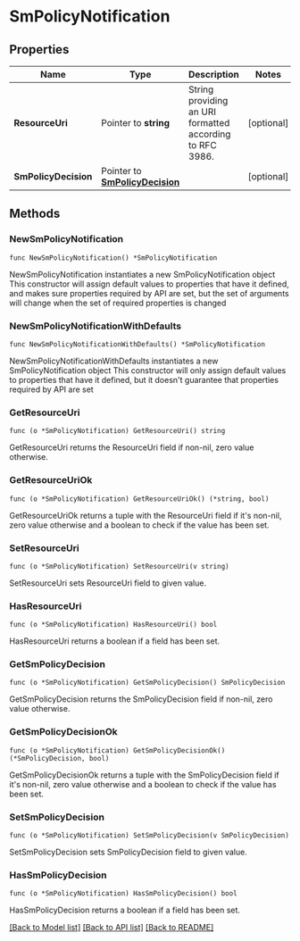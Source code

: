 # SmPolicyNotification

## Properties

Name | Type | Description | Notes
------------ | ------------- | ------------- | -------------
**ResourceUri** | Pointer to **string** | String providing an URI formatted according to RFC 3986. | [optional] 
**SmPolicyDecision** | Pointer to [**SmPolicyDecision**](SmPolicyDecision.md) |  | [optional] 

## Methods

### NewSmPolicyNotification

`func NewSmPolicyNotification() *SmPolicyNotification`

NewSmPolicyNotification instantiates a new SmPolicyNotification object
This constructor will assign default values to properties that have it defined,
and makes sure properties required by API are set, but the set of arguments
will change when the set of required properties is changed

### NewSmPolicyNotificationWithDefaults

`func NewSmPolicyNotificationWithDefaults() *SmPolicyNotification`

NewSmPolicyNotificationWithDefaults instantiates a new SmPolicyNotification object
This constructor will only assign default values to properties that have it defined,
but it doesn't guarantee that properties required by API are set

### GetResourceUri

`func (o *SmPolicyNotification) GetResourceUri() string`

GetResourceUri returns the ResourceUri field if non-nil, zero value otherwise.

### GetResourceUriOk

`func (o *SmPolicyNotification) GetResourceUriOk() (*string, bool)`

GetResourceUriOk returns a tuple with the ResourceUri field if it's non-nil, zero value otherwise
and a boolean to check if the value has been set.

### SetResourceUri

`func (o *SmPolicyNotification) SetResourceUri(v string)`

SetResourceUri sets ResourceUri field to given value.

### HasResourceUri

`func (o *SmPolicyNotification) HasResourceUri() bool`

HasResourceUri returns a boolean if a field has been set.

### GetSmPolicyDecision

`func (o *SmPolicyNotification) GetSmPolicyDecision() SmPolicyDecision`

GetSmPolicyDecision returns the SmPolicyDecision field if non-nil, zero value otherwise.

### GetSmPolicyDecisionOk

`func (o *SmPolicyNotification) GetSmPolicyDecisionOk() (*SmPolicyDecision, bool)`

GetSmPolicyDecisionOk returns a tuple with the SmPolicyDecision field if it's non-nil, zero value otherwise
and a boolean to check if the value has been set.

### SetSmPolicyDecision

`func (o *SmPolicyNotification) SetSmPolicyDecision(v SmPolicyDecision)`

SetSmPolicyDecision sets SmPolicyDecision field to given value.

### HasSmPolicyDecision

`func (o *SmPolicyNotification) HasSmPolicyDecision() bool`

HasSmPolicyDecision returns a boolean if a field has been set.


[[Back to Model list]](../README.md#documentation-for-models) [[Back to API list]](../README.md#documentation-for-api-endpoints) [[Back to README]](../README.md)


